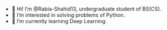 - 👋 Hi! I’m @Rabia-Shahid13, undergraduate student of BS(CS).
- 👀 I’m interested in solving problems of Python.
- 🌱 I’m currently learning Deep Learning.

